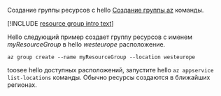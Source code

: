 Создание группы ресурсов с hello [Создание группы az](/cli/azure/group#create) команды.

[!INCLUDE [resource group intro text](resource-group.md)]

Hello следующий пример создает группу ресурсов с именем *myResourceGroup* в hello *westeurope* расположение.

```azurecli-interactive
az group create --name myResourceGroup --location westeurope
```

toosee hello доступных расположений, запустите hello `az appservice list-locations` команды. Обычно ресурсы создаются в ближайших регионах.
